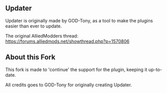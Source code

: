 ## Updater

Updater is originally made by GOD-Tony, as a tool to make the plugins easier than ever to update.

The original AlliedModders thread: https://forums.alliedmods.net/showthread.php?p=1570806

## About this Fork

This fork is made to 'continue' the support for the plugin, keeping it up-to-date.

All credits goes to GOD-Tony for originally creating Updater.
